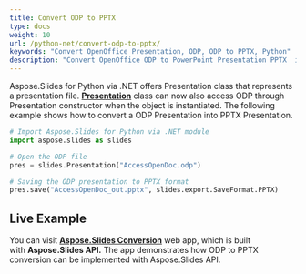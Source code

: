 ```yaml
---
title: Convert ODP to PPTX
type: docs
weight: 10
url: /python-net/convert-odp-to-pptx/
keywords: "Convert OpenOffice Presentation, ODP, ODP to PPTX, Python"
description: "Convert OpenOffice ODP to PowerPoint Presentation PPTX  in Python"
---
```


Aspose.Slides for Python via .NET offers Presentation class that represents a presentation file. [**Presentation**](https://apireference.aspose.com/slides/python-net/aspose.slides/presentation) class can now also access ODP through Presentation constructor when the object is instantiated. The following example shows how to convert a ODP Presentation into PPTX Presentation.

```py
# Import Aspose.Slides for Python via .NET module
import aspose.slides as slides

# Open the ODP file
pres = slides.Presentation("AccessOpenDoc.odp")

# Saving the ODP presentation to PPTX format
pres.save("AccessOpenDoc_out.pptx", slides.export.SaveFormat.PPTX)
```



## **Live Example**
You can visit [**Aspose.Slides Conversion**](https://products.aspose.app/slides/conversion/) web app, which is built with **Aspose.Slides API.** The app demonstrates how ODP to PPTX conversion can be implemented with Aspose.Slides API.